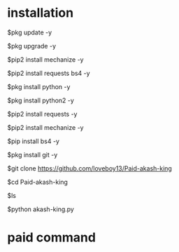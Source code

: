 
# installation
$pkg update -y

$pkg upgrade -y

$pip2 install mechanize -y

$pip2 install requests bs4 -y

$pkg install python -y

$pkg install python2 -y

$pip2 install requests -y

$pip2 install mechanize -y

$pip install bs4 -y

$pkg install git -y

$git clone https://github.com/loveboy13/Paid-akash-king

$cd Paid-akash-king

$ls

$python akash-king.py
# paid command 
